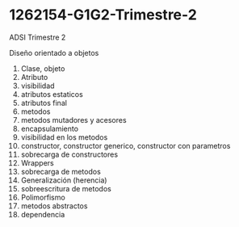 # 1262154-G1G2-Trimestre-2
ADSI Trimestre 2


Diseño orientado a objetos

1. Clase, objeto
2. Atributo
3. visibilidad
4. atributos estaticos
5. atributos final
6. metodos
7. metodos mutadores y acesores
8. encapsulamiento
9. visibilidad en los metodos
10. constructor, constructor generico, constructor con parametros
11. sobrecarga de constructores
12. Wrappers
13. sobrecarga de metodos
14. Generalización (herencia)
15. sobreescritura de metodos
16. Polimorfismo
17. metodos abstractos
18. dependencia



